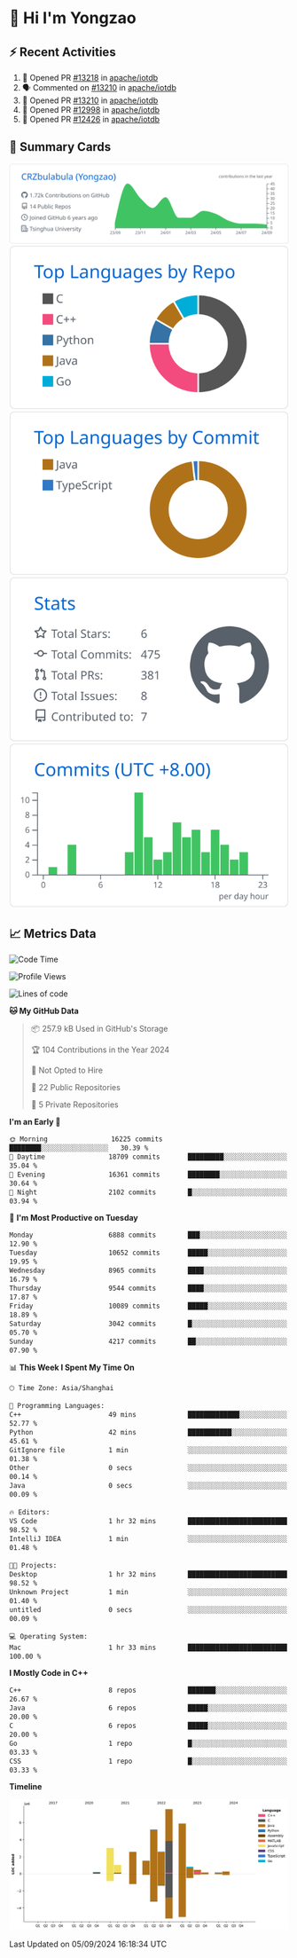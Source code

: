 # 👋 Hi I'm Yongzao

## ⚡ Recent Activities
<!--START_SECTION:activity-->
1. 💪 Opened PR [#13218](https://github.com/apache/iotdb/pull/13218) in [apache/iotdb](https://github.com/apache/iotdb)
2. 🗣 Commented on [#13210](https://github.com/apache/iotdb/pull/13210#issuecomment-2294850976) in [apache/iotdb](https://github.com/apache/iotdb)
3. 💪 Opened PR [#13210](https://github.com/apache/iotdb/pull/13210) in [apache/iotdb](https://github.com/apache/iotdb)
4. 💪 Opened PR [#12998](https://github.com/apache/iotdb/pull/12998) in [apache/iotdb](https://github.com/apache/iotdb)
5. 💪 Opened PR [#12426](https://github.com/apache/iotdb/pull/12426) in [apache/iotdb](https://github.com/apache/iotdb)
<!--END_SECTION:activity-->

## 🎑 Summary Cards

[![](https://raw.githubusercontent.com/CRZbulabula/CRZbulabula/main/profile-summary-card-output/github/0-profile-details.svg)](https://github.com/vn7n24fzkq/github-profile-summary-cards)
[![](https://raw.githubusercontent.com/CRZbulabula/CRZbulabula/main/profile-summary-card-output/github/1-repos-per-language.svg)](https://github.com/vn7n24fzkq/github-profile-summary-cards) [![](https://raw.githubusercontent.com/CRZbulabula/CRZbulabula/main/profile-summary-card-output/github/2-most-commit-language.svg)](https://github.com/vn7n24fzkq/github-profile-summary-cards)
[![](https://raw.githubusercontent.com/CRZbulabula/CRZbulabula/main/profile-summary-card-output/github/3-stats.svg)](https://github.com/vn7n24fzkq/github-profile-summary-cards) [![](https://raw.githubusercontent.com/CRZbulabula/CRZbulabula/main/profile-summary-card-output/github/4-productive-time.svg)](https://github.com/vn7n24fzkq/github-profile-summary-cards)

## 📈 Metrics Data

<!--START_SECTION:waka-->
![Code Time](http://img.shields.io/badge/Code%20Time-675%20hrs%2015%20mins-blue)

![Profile Views](http://img.shields.io/badge/Profile%20Views-25-blue)

![Lines of code](https://img.shields.io/badge/From%20Hello%20World%20I%27ve%20Written-31.3%20million%20lines%20of%20code-blue)

**🐱 My GitHub Data** 

> 📦 257.9 kB Used in GitHub's Storage 
 > 
> 🏆 104 Contributions in the Year 2024
 > 
> 🚫 Not Opted to Hire
 > 
> 📜 22 Public Repositories 
 > 
> 🔑 5 Private Repositories 
 > 
**I'm an Early 🐤** 

```text
🌞 Morning                16225 commits       ████████░░░░░░░░░░░░░░░░░   30.39 % 
🌆 Daytime                18709 commits       █████████░░░░░░░░░░░░░░░░   35.04 % 
🌃 Evening                16361 commits       ████████░░░░░░░░░░░░░░░░░   30.64 % 
🌙 Night                  2102 commits        █░░░░░░░░░░░░░░░░░░░░░░░░   03.94 % 
```
📅 **I'm Most Productive on Tuesday** 

```text
Monday                   6888 commits        ███░░░░░░░░░░░░░░░░░░░░░░   12.90 % 
Tuesday                  10652 commits       █████░░░░░░░░░░░░░░░░░░░░   19.95 % 
Wednesday                8965 commits        ████░░░░░░░░░░░░░░░░░░░░░   16.79 % 
Thursday                 9544 commits        ████░░░░░░░░░░░░░░░░░░░░░   17.87 % 
Friday                   10089 commits       █████░░░░░░░░░░░░░░░░░░░░   18.89 % 
Saturday                 3042 commits        █░░░░░░░░░░░░░░░░░░░░░░░░   05.70 % 
Sunday                   4217 commits        ██░░░░░░░░░░░░░░░░░░░░░░░   07.90 % 
```


📊 **This Week I Spent My Time On** 

```text
🕑︎ Time Zone: Asia/Shanghai

💬 Programming Languages: 
C++                      49 mins             █████████████░░░░░░░░░░░░   52.77 % 
Python                   42 mins             ███████████░░░░░░░░░░░░░░   45.61 % 
GitIgnore file           1 min               ░░░░░░░░░░░░░░░░░░░░░░░░░   01.38 % 
Other                    0 secs              ░░░░░░░░░░░░░░░░░░░░░░░░░   00.14 % 
Java                     0 secs              ░░░░░░░░░░░░░░░░░░░░░░░░░   00.09 % 

🔥 Editors: 
VS Code                  1 hr 32 mins        █████████████████████████   98.52 % 
IntelliJ IDEA            1 min               ░░░░░░░░░░░░░░░░░░░░░░░░░   01.48 % 

🐱‍💻 Projects: 
Desktop                  1 hr 32 mins        █████████████████████████   98.52 % 
Unknown Project          1 min               ░░░░░░░░░░░░░░░░░░░░░░░░░   01.40 % 
untitled                 0 secs              ░░░░░░░░░░░░░░░░░░░░░░░░░   00.09 % 

💻 Operating System: 
Mac                      1 hr 33 mins        █████████████████████████   100.00 % 
```

**I Mostly Code in C++** 

```text
C++                      8 repos             ███████░░░░░░░░░░░░░░░░░░   26.67 % 
Java                     6 repos             █████░░░░░░░░░░░░░░░░░░░░   20.00 % 
C                        6 repos             █████░░░░░░░░░░░░░░░░░░░░   20.00 % 
Go                       1 repo              █░░░░░░░░░░░░░░░░░░░░░░░░   03.33 % 
CSS                      1 repo              █░░░░░░░░░░░░░░░░░░░░░░░░   03.33 % 
```



**Timeline**

![Lines of Code chart](https://raw.githubusercontent.com/CRZbulabula/CRZbulabula/main/assets/bar_graph.png)


 Last Updated on 05/09/2024 16:18:34 UTC
<!--END_SECTION:waka-->

